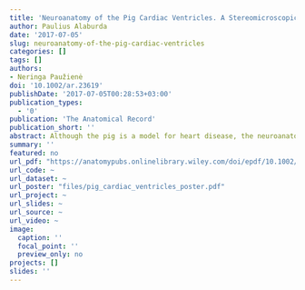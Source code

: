 ```yaml
---
title: 'Neuroanatomy of the Pig Cardiac Ventricles. A Stereomicroscopic, Confocal and Electron Microscope Study'
author: Paulius Alaburda
date: '2017-07-05'
slug: neuroanatomy-of-the-pig-cardiac-ventricles
categories: []
tags: []
authors: 
- Neringa Paužienė
doi: '10.1002/ar.23619'
publishDate: '2017-07-05T00:28:53+03:00'
publication_types:
  - '0'
publication: 'The Anatomical Record'
publication_short: ''
abstract: Although the pig is a model for heart disease, the neuroanatomy of cardiac ventricles (CV) in this species remains undetailed. We aimed to define the innervation pattern of pig CV, combining histochemistry for acetylcholinesterase, immunofluorescent labeling and electron microscopy. Forty nine examined pig hearts show that the major nerves supplying the ventral side of CV descend from the venous part of the heart hilum. Fewer in number and smaller in size, epicardial nerves supply the dorsal half of the CV. Epicardial nerves on the left ventricle are thicker than those on the right. Ventricular ganglia of various sizes distribute at the basal level of both CV. Averagely, we found 3,848 ventricular neuronal somata per heart. The majority of somata were cholinergic, although ganglionic cells of different neurochemical phenotypes (positive for nNOS, ChAT/nNOS, or ChAT/TH) were also observed. Large and most numerous nerves proceeded within the epicardium. Most of endocardium and myocardium contained a network of nerve bundles and nerve fibers (NFs). But, a large number of thin nerves extended along the bundle of His and its branches. The majority of NFs were adrenergic, while cholinergic NFs were scarce yet more abundant than nitrergic ones. Sensory NFs positive for CGRP were the second most abundant phenotype after adrenergic NFs in all layers of the ventricular wall. Electron microscopy elucidated that ultrastructure of nerves varied between different areas of CV. The described structural organization of CV provides an anatomical basis for further functional and pathophysiological studies in the pig heart.
summary: ''
featured: no
url_pdf: "https://anatomypubs.onlinelibrary.wiley.com/doi/epdf/10.1002/ar.23619"
url_code: ~
url_dataset: ~
url_poster: "files/pig_cardiac_ventricles_poster.pdf"
url_project: ~
url_slides: ~
url_source: ~
url_video: ~
image:
  caption: ''
  focal_point: ''
  preview_only: no
projects: []
slides: ''
---
```

